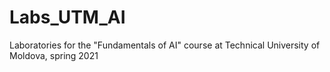 # Labs_UTM_AI

Laboratories for the "Fundamentals of AI" course at Technical University of Moldova, spring 2021